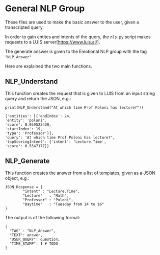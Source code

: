 # General NLP Group

These files are used to make the basic answer to the user, given a transcripted query.

In order to gain entites and intents of the query, the `nlp.py` script makes requests to a LUIS server[https://www.luis.ai/].

The generate answer is given to the Emotional NLP group with the tag `"NLP_Answer"`.

Here are explained the two main functions.

## NLP_Understand

This function creates the request that is given to LUIS from an input string query and return the JSON, e.g.:
```
print(NLP_Understand("At which time Prof Poloni has lecture?"))
```
```
{'entities': [{'endIndex': 24,                
'entity': 'poloni',
'score': 0.959523439,
'startIndex': 19,
'type': 'Professor'}],
'query': 'At which time Prof Poloni has lecture?',
'topScoringIntent': {'intent': 'Lecture.Time',
'score': 0.5547177}}
```

## NLP_Generate

This function creates the answer from a list of templates, given as a JSON object, e.g.:
```
JSON_Response = {
        "intent" : "Lecture.Time",
        "Lecture"   : "Math",
        "Professor" : "Poloni",
        "Daytime"   : "Tuesday from 14 to 16"
}
```
The output is of the following format:
```
{
  "TAG" : "NLP_Answer",
  "TEXT": answer,
  "USER_QUERY": question,
  "TIME_STAMP": 1 # TODO
}
```

